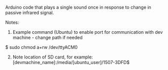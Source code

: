 Arduino code that plays a single sound once in response to change in passive infrared signal.

Notes:
1. Example command (Ubuntu) to enable port for communication with dev machine - change path if needed

$ sudo chmod a+rw /dev/ttyACM0

2. Note location of SD card, for example:
[devmachine_name]:/media/[ubuntu_user]/1507-3DFD$


